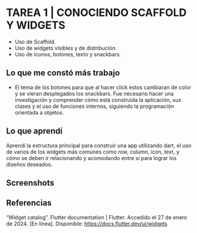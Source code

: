 # TAREA 1 | CONOCIENDO SCAFFOLD Y WIDGETS 

- Uso de Scaffold.
- Uso de widgets visibles y de distribución.
- Uso de íconos, botones, texto y snackbars.

## Lo que me constó más trabajo 
- El tema de los botones para que al hacer click estos cambiaran de color y se vieran desplegados los snackbars. Fue necesario hacer una investigación y comprender cómo está construida la aplicación, sus clases y el uso de funciones internos, siguiendo la programación orientada a objetos. 

## Lo que aprendí 

Aprendí la estructura principal para construir una app utilizando dart, el uso de varios de los widgets más comunes como row, column, icon, text, y cómo se deben ir relacionando y acomodando entre sí para lograr los diseños deseados. 

## Screenshots 




## Referencias
“Widget catalog”. Flutter documentation | Flutter. Accedido el 27 de enero de 2024. [En línea]. Disponible: https://docs.flutter.dev/ui/widgets




